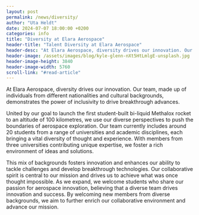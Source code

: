 ```yaml
---
layout: post
permalink: /news/diversity/
author: "Uta Heldt"
date: 2024-07-07 18:00:00 +0200
categories: info
title: "Diversity at Elara Aerospace"
header-title: "Talent Diversity at Elara Aerospace"
header-desc: "At Elara Aerospace, diversity drives our innovation. Our team, made up of individuals from different nationalities and cultural backgrounds, demonstrates the power of inclusivity to drive breakthrough advances."
header-image: /assets/images/blog/kyle-glenn-nXt5HtLmlgE-unsplash.jpg
header-image-height: 3840
header-image-width: 5760
scroll-link: "#read-article"
---
```


At Elara Aerospace, diversity drives our innovation. Our team, made up of individuals from different nationalities and cultural backgrounds, demonstrates the power of inclusivity to drive breakthrough advances.

United by our goal to launch the first student-built bi-liquid Methalox rocket to an altitude of 100 kilometres, we use our diverse perspectives to push the boundaries of aerospace exploration. Our team currently includes around 20 students from a range of universities and academic disciplines, each bringing a vital diversity of thought and experience. With members from three universities contributing unique expertise, we foster a rich environment of ideas and solutions.

This mix of backgrounds fosters innovation and enhances our ability to tackle challenges and develop breakthrough technologies. Our collaborative spirit is central to our mission and drives us to achieve what was once thought impossible. As we expand, we welcome students who share our passion for aerospace innovation, believing that a diverse team drives innovation and success. By welcoming new members from diverse backgrounds, we aim to further enrich our collaborative environment and advance our mission.
